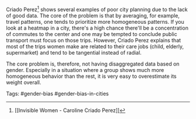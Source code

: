 Criado Perez[^1] shows several examples of poor city planning due to the lack of good data. The core of the problem is that by averaging, for example, travel patterns, one tends to prioritize more homogeneous patterns. If you look at a heatmap in a city, there's a high chance there'll be a concentration of commutes to the center and one may be tempted to conclude public transport must focus on those trips. However, Criado Perez explains that most of the trips women make are related to their care jobs (child, elderly, supermarket) and tend to be tangential instead of radial. 

The core problem is, therefore, not having disaggregated data based on gender. Especially in a situation where a group shows much more homogeneous behavior than the rest, it is very easy to overestimate its weight overall. 

[^1]: [[Invisible Women - Caroline Criado Perez]]

Tags: #gender-bias #gender-bias-in-cities